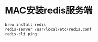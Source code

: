 # MAC安装redis服务端

```bash
brew install redis
redis-server /usr/local/etc/redis.conf
redis-cli ping
```

